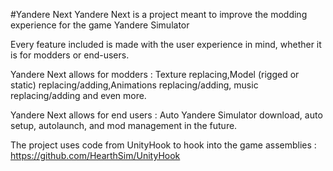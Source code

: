 #Yandere Next
Yandere Next is a project meant to improve the modding experience for the game Yandere Simulator

Every feature included is made with the user experience in mind, whether it is for modders or end-users.

Yandere Next allows for modders : Texture replacing,Model (rigged or static) replacing/adding,Animations replacing/adding, music replacing/adding and even more.

Yandere Next allows for end users : Auto Yandere Simulator download, auto setup, autolaunch, and mod management in the future.

The project uses code from UnityHook to hook into the game assemblies : https://github.com/HearthSim/UnityHook